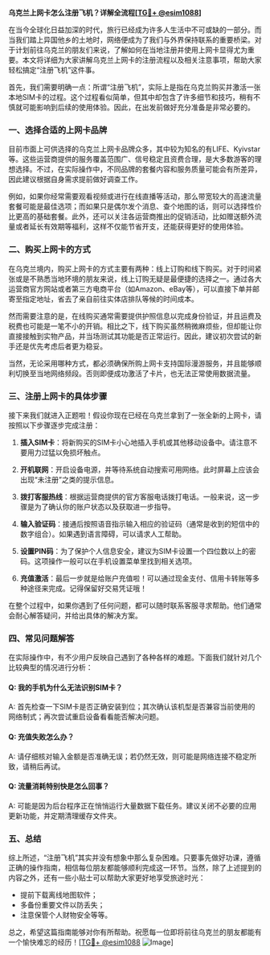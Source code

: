 **乌克兰上网卡怎么注册飞机？详解全流程[[TG💪+ @esim1088](https://t.me/s/esim1088)]**

在当今全球化日益加深的时代，旅行已经成为许多人生活中不可或缺的一部分。而当我们踏上异国他乡的土地时，网络便成为了我们与外界保持联系的重要桥梁。对于计划前往乌克兰的朋友们来说，了解如何在当地注册并使用上网卡显得尤为重要。本文将详细为大家讲解乌克兰上网卡的注册流程以及相关注意事项，帮助大家轻松搞定“注册飞机”这件事。

首先，我们需要明确一点：所谓“注册飞机”，实际上是指在乌克兰购买并激活一张本地SIM卡的过程。这个过程看似简单，但其中却包含了许多细节和技巧，稍有不慎就可能影响到后续的使用体验。因此，在出发前做好充分准备是非常必要的。

### 一、选择合适的上网卡品牌

目前市面上可供选择的乌克兰上网卡品牌众多，其中较为知名的有LIFE、Kyivstar等。这些运营商提供的服务覆盖范围广、信号稳定且资费合理，是大多数游客的理想选择。不过，在实际操作中，不同品牌的套餐内容和服务质量可能会有所差异，因此建议根据自身需求提前做好调查工作。

例如，如果你经常需要观看视频或进行在线直播等活动，那么带宽较大的高速流量套餐可能是最佳选项；而如果只是偶尔发个消息、查个地图的话，则可以选择性价比更高的基础套餐。此外，还可以关注各运营商推出的促销活动，比如赠送额外流量或者延长有效期等福利，这样不仅能节省开支，还能获得更好的使用体验。

### 二、购买上网卡的方式

在乌克兰境内，购买上网卡的方式主要有两种：线上订购和线下购买。对于时间紧张或是不熟悉当地环境的朋友来说，线上订购无疑是最便捷的选择之一。通过各大运营商官方网站或者第三方电商平台（如Amazon、eBay等），可以直接下单并邮寄至指定地址，省去了亲自前往实体店排队等候的时间成本。

然而需要注意的是，在线购买通常需要提供护照信息以完成身份验证，并且运费及税费也可能是一笔不小的开销。相比之下，线下购买虽然稍微麻烦些，但却能让你直接接触到实物产品，并当场测试其功能是否正常运行。因此，建议初次尝试的新手还是优先考虑后者更为稳妥。

当然，无论采用哪种方式，都必须确保所购上网卡支持国际漫游服务，并且能够顺利切换至当地网络频段。否则即便成功激活了卡片，也无法正常使用数据流量。

### 三、注册上网卡的具体步骤

接下来我们就进入正题啦！假设你现在已经在乌克兰拿到了一张全新的上网卡，请按照以下步骤逐步完成注册：

1. **插入SIM卡**：将新购买的SIM卡小心地插入手机或其他移动设备中。请注意不要用力过猛以免损坏触点。
   
2. **开机联网**：开启设备电源，并等待系统自动搜索可用网络。此时屏幕上应该会出现“未注册”之类的提示信息。
    
3. **拨打客服热线**：根据运营商提供的官方客服电话拨打电话。一般来说，这一步骤是为了确认你的账户状态以及获取进一步指导。
     
4. **输入验证码**：接通后按照语音指示输入相应的验证码（通常是收到的短信中的数字组合）。如果遇到语言障碍，可以请求人工帮助。
      
5. **设置PIN码**：为了保护个人信息安全，建议为SIM卡设置一个四位数以上的密码。这项操作一般可以在手机设置菜单里找到相关选项。
       
6. **充值激活**：最后一步就是给账户充值啦！可以通过现金支付、信用卡转账等多种途径来完成。记得保留好交易凭证哦！

在整个过程中，如果你遇到了任何问题，都可以随时联系客服寻求帮助。他们通常会耐心解答疑问，并给出具体的解决方案。

### 四、常见问题解答

在实际操作中，有不少用户反映自己遇到了各种各样的难题。下面我们就针对几个比较典型的情况进行分析：

#### Q: 我的手机为什么无法识别SIM卡？
A: 首先检查一下SIM卡是否正确安装到位；其次确认该机型是否兼容当前使用的网络制式；再次尝试重启设备看看能否解决问题。

#### Q: 充值失败怎么办？
A: 请仔细核对输入金额是否准确无误；若仍然无效，则可能是网络连接不稳定所致，请稍后再试。

#### Q: 流量消耗特别快是怎么回事？
A: 可能是因为后台程序正在悄悄运行大量数据下载任务。建议关闭不必要的应用更新功能，并定期清理缓存文件夹。

### 五、总结

综上所述，“注册飞机”其实并没有想象中那么复杂困难。只要事先做好功课，遵循正确的操作指南，相信每位朋友都能够顺利完成这一环节。当然，除了上述提到的内容之外，还有一些小贴士可以帮助大家更好地享受旅途时光：

- 提前下载离线地图软件；
- 多备份重要文件以防丢失；
- 注意保管个人财物安全等等。

总之，希望这篇指南能够对你有所帮助。祝愿每一位即将前往乌克兰的朋友都能有一个愉快难忘的经历！[[TG💪+ @esim1088](https://t.me/s/esim1088) ![Image](https://i.postimg.cc/4NQfJmqS/Snipaste-2025-05-13-00-14-12.png)]
